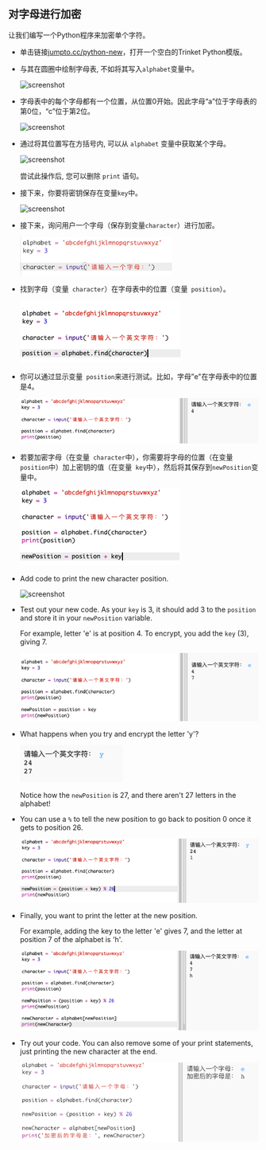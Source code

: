 ## 对字母进行加密

让我们编写一个Python程序来加密单个字符。

+ 单击链接<a href="http://jumpto.cc/python-new" target="_blank">jumpto.cc/python-new</a>，打开一个空白的Trinket Python模版。

+ 与其在圆圈中绘制字母表, 不如将其写入`alphabet`变量中。
    
    ![screenshot](images/messages-alphabet.png)

+ 字母表中的每个字母都有一个位置，从位置0开始。因此字母“a”位于字母表的第0位，“c”位于第2位。
    
    ![screenshot](images/messages-array.png)

+ 通过将其位置写在方括号内, 可以从 `alphabet` 变量中获取某个字母。
    
    ![screenshot](images/messages-alphabet-array.png)
    
    尝试此操作后, 您可以删除 `print` 语句。

+ 接下来，你要将密钥保存在变量`key`中。
    
    ![screenshot](images/messages-key.png)

+ 接下来，询问用户一个字母（保存到变量`character`）进行加密。
    
    ![screenshot](images/messages-character.png)

+ 找到字母（变量` character`）在字母表中的位置（变量` position`）。
    
    ![screenshot](images/messages-position.png)

+ 你可以通过显示变量` position`来进行测试。比如，字母”e"在字母表中的位置是4。
    
    ![screenshot](images/messages-position-test.png)

+ 若要加密字母（在变量` character`中），你需要将字母的位置（在变量` position`中）加上密钥的值（在变量` key`中），然后将其保存到` newPosition `变量中。
    
    ![screenshot](images/messages-newposition.png)

+ Add code to print the new character position.
    
    ![screenshot](images/messages-newposition-print.png)

+ Test out your new code. As your `key` is 3, it should add 3 to the `position` and store it in your `newPosition` variable.
    
    For example, letter 'e' is at position 4. To encrypt, you add the `key` (3), giving 7.
    
    ![screenshot](images/messages-newposition-test.png)

+ What happens when you try and encrypt the letter 'y'?
    
    ![screenshot](images/messages-modulus-bug.png)
    
    Notice how the `newPosition` is 27, and there aren't 27 letters in the alphabet!

+ You can use a `%` to tell the new position to go back to position 0 once it gets to position 26.
    
    ![screenshot](images/messages-modulus.png)

+ Finally, you want to print the letter at the new position.
    
    For example, adding the key to the letter 'e' gives 7, and the letter at position 7 of the alphabet is 'h'.
    
    ![screenshot](images/messages-newcharacter.png)

+ Try out your code. You can also remove some of your print statements, just printing the new character at the end.
    
    ![screenshot](images/messages-enc-test.png)